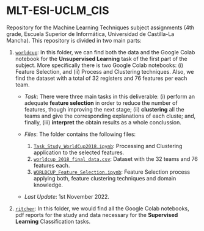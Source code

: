 # MLT-ESI-UCLM_CIS
Repository for the Machine Learning Techniques subject assignments (4th grade, Escuela Superior de Informática, Universidad de Castilla-La Mancha).
This repository is divided in two main parts:

1. [`worldcup`](https://github.com/SergioJF10/MLT-ESI-UCLM_CIS/tree/main/worldcup=): In this folder, we can find both the data and the Google Colab notebook for the **Unsupervised Learning** task of the first part of the subject. More specifically there is two Google Colab notebooks: (i) Feature Selection, and (ii) Process and Clustering techniques. Also, we find the dataset with a total of 32 registers and 76 features per each team.
    - *Task*: There were three main tasks in this deliverable: (i) perform an adequate **feature selection** in order to reduce the number of features, though improving the next stage; (ii) **clustering** all the teams and give the corresponding explanations of each cluste; and, finally, (iii)  **interpret** the obtain results as a whole conclussion.
    - *Files*: The folder contains the following files:

        1. [`Task_Study_WorldCup2018.ipynb`](https://github.com/SergioJF10/MLT-ESI-UCLM_CIS/blob/main/worldcup/Task_Study_WorldCup2018.ipynb): Processing and Clustering application to the selected features.
        2. [`worldcup_2018_final_data.csv`](https://github.com/SergioJF10/MLT-ESI-UCLM_CIS/blob/main/worldcup/worldcup_2018_final_data.csv): Dataset with the 32 teams and 76 features each.
        3. [`WORLDCUP_Feature_Selection.ipynb`](https://github.com/SergioJF10/MLT-ESI-UCLM_CIS/blob/main/worldcup/WORLDCUP_Feature_Selection.ipynb): Feature Selection process applying both, feature clustering techniques and domain knowledge.
    - *Last Update*: 1st November 2022.

2. [`ritcher`](https://github.com/SergioJF10/MLT-ESI-UCLM_CIS/tree/main/ritcher): In this folder, we would find all the Google Colab notebooks, pdf reports for the study and data necessary for the **Supervised Learning** Classification tasks.

